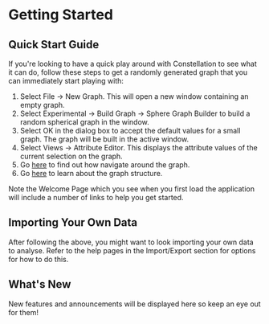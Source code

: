 # Getting Started

## Quick Start Guide

If you're looking to have a quick play around with Constellation to see
what it can do, follow these steps to get a randomly generated graph
that you can immediately start playing with:

1.  Select File -> New Graph. This will open a new window containing an
    empty graph.
2.  Select Experimental -> Build Graph -> Sphere Graph Builder to build
    a random spherical graph in the window.
3.  Select OK in the dialog box to accept the default values for a small
    graph. The graph will be built in the active window.
4.  Select Views -> Attribute Editor. This displays the attribute values
    of the current selection on the graph.
5.  Go
    [here](../ext/docs/CoreFunctionality/src/au/gov/asd/tac/constellation/functionality/the-graph-window.md)
    to find out how navigate around the graph.
6.  Go
    [here](../ext/docs/CoreGraphFramework/src/au/gov/asd/tac/constellation/graph/graph-model.md)
    to learn about the graph structure.

Note the Welcome Page which you see when you first load the application 
will include a number of links to help you get started.

## Importing Your Own Data

After following the above, you might want to look importing your own
data to analyse. Refer to the help pages in the Import/Export section
for options for how to do this.

## What's New

New features and announcements will be displayed here so keep an eye out
for them!
